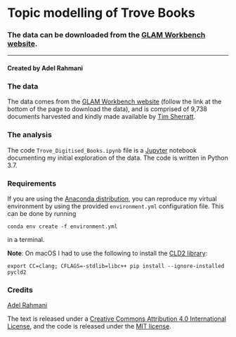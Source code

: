 # Topic modelling of Trove Books
### The data can be downloaded from the [GLAM Workbench website](https://glam-workbench.github.io/trove-books/).

-----

#### Created by Adel Rahmani

### The data
The data comes from the [GLAM Workbench website](https://glam-workbench.github.io/trove-books/) (follow the link at the bottom of the page to download the data),
and is comprised of 9,738 documents harvested and kindly made available by [Tim Sherratt](https://timsherratt.org/).

### The analysis
The code `Trove_Digitised_Books.ipynb` file is a [Jupyter](https://jupyter.org/) notebook documenting my initial exploration of the data.
The code is written in Python 3.7.

### Requirements
If you are using the [Anaconda distribution](https://www.anaconda.com/distribution/), you can reproduce my virtual environment
by using the provided  `environment.yml` configuration file. This can be done by running
```
conda env create -f environment.yml
```
in a terminal.

__Note__: On macOS I had to use the following to install the [CLD2 library](https://github.com/CLD2Owners/cld2):

```
export CC=clang; CFLAGS=-stdlib=libc++ pip install --ignore-installed pycld2
```

### Credits
[Adel Rahmani](https://twitter.com/dinkumdata)

The text is released under a [Creative Commons Attribution 4.0 International License](http://creativecommons.org/licenses/by/4.0/), and the code is released under the [MIT license](https://opensource.org/licenses/MIT).


